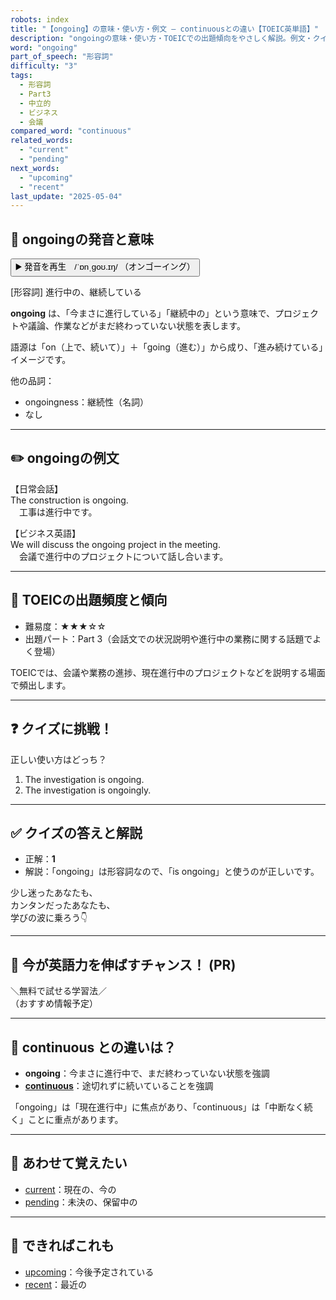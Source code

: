 ```yaml
---
robots: index
title: "【ongoing】の意味・使い方・例文 ― continuousとの違い【TOEIC英単語】"
description: "ongoingの意味・使い方・TOEICでの出題傾向をやさしく解説。例文・クイズ付きでcontinuousとの違いもわかりやすく学べます。"
word: "ongoing"
part_of_speech: "形容詞"
difficulty: "3"
tags:
  - 形容詞
  - Part3
  - 中立的
  - ビジネス
  - 会議
compared_word: "continuous"
related_words:
  - "current"
  - "pending"
next_words:
  - "upcoming"
  - "recent"
last_update: "2025-05-04"
---
```


## 🔰 ongoingの発音と意味

<button class="play-audio" onclick="playTTS('ongoing')">
  <span class="play-audio-main">
    ▶️ 発音を再生　/ˈɒnˌɡoʊ.ɪŋ/
  </span>
  <span class="play-audio-sub">
    （オンゴーイング）
  </span>
</button>

[形容詞] 進行中の、継続している

**ongoing** は、「今まさに進行している」「継続中の」という意味で、プロジェクトや議論、作業などがまだ終わっていない状態を表します。

語源は「on（上で、続いて）」＋「going（進む）」から成り、「進み続けている」イメージです。

他の品詞：  
- ongoingness：継続性（名詞）
- なし

---

## ✏️ ongoingの例文

【日常会話】  
The construction is ongoing.  
　工事は進行中です。

【ビジネス英語】  
We will discuss the ongoing project in the meeting.  
　会議で進行中のプロジェクトについて話し合います。

---

## 🎯 TOEICの出題頻度と傾向

- 難易度：★★★☆☆
- 出題パート：Part 3（会話文での状況説明や進行中の業務に関する話題でよく登場）

TOEICでは、会議や業務の進捗、現在進行中のプロジェクトなどを説明する場面で頻出します。

---

## ❓ クイズに挑戦！

正しい使い方はどっち？

1. The investigation is ongoing.  
2. The investigation is ongoingly.

---

## ✅ クイズの答えと解説

- 正解：**1**
- 解説：「ongoing」は形容詞なので、「is ongoing」と使うのが正しいです。

少し迷ったあなたも、  
カンタンだったあなたも、  
学びの波に乗ろう👇️

---

## 🚀 今が英語力を伸ばすチャンス！ (PR)

<div class="info-center">
＼無料で試せる学習法／<br>  
（おすすめ情報予定）
</div>

---

## 🤔  continuous との違いは？

- **ongoing**：今まさに進行中で、まだ終わっていない状態を強調
- **[continuous](/continuous)**：途切れずに続いていることを強調

「ongoing」は「現在進行中」に焦点があり、「continuous」は「中断なく続く」ことに重点があります。

---

## 🧩 あわせて覚えたい

- [current](/current)：現在の、今の
- [pending](/pending)：未決の、保留中の

---

## 📖 できればこれも

- [upcoming](/upcoming)：今後予定されている
- [recent](/recent)：最近の

<!-- cvid: aid01_bid02 -->
